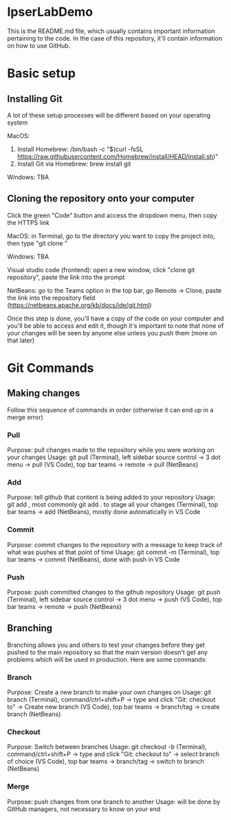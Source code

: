 # IpserLabDemo
This is the README.md file, which usually contains important information pertaining to the code. In the case of this repository, it'll contain information on how to use GitHub.

# Basic setup

## Installing Git 

A lot of these setup processes will be different based on your operating system

MacOS: 
1. Install Homebrew: /bin/bash -c "$(curl -fsSL https://raw.githubusercontent.com/Homebrew/install/HEAD/install.sh)"
2. Install Git via Homebrew: brew install git

Windows: TBA

## Cloning the repository onto your computer

Click the green "Code" button and access the dropdown menu, then copy the HTTPS link

MacOS: in Terminal, go to the directory you want to copy the project into, then type "git clone <HTTPS link>"

Windows: TBA
  
Visual studio code (frontend): open a new window, click "clone git repository", paste the link into the prompt

NetBeans: go to the Teams option in the top bar, go Remote -> Clone, paste the link into the repository field (https://netbeans.apache.org/kb/docs/ide/git.html)

Once this step is done, you'll have a copy of the code on your computer and you'll be able to access and edit it, though it's important to note that none of your changes will be seen by anyone else unless you push them (more on that later)

# Git Commands
  
## Making changes 
Follow this sequence of commands in order (otherwise it can end up in a merge error) 
  
### Pull
Purpose: pull changes made to the repository while you were working on your changes
Usage: git pull (Terminal), left sidebar source control -> 3 dot menu -> pull (VS Code), top bar teams -> remote -> pull (NetBeans)
### Add
Purpose: tell github that content is being added to your repository
Usage: git add <filename>, most commonly git add . to stage all your changes (Terminal), top bar teams -> add (NetBeans), mostly done automatically in VS Code
### Commit
Purpose: commit changes to the repository with a message to keep track of what was pushes at that point of time
Usage: git commit -m <message detailing changes> (Terminal), top bar teams -> commit (NetBeans), done with push in VS Code
### Push
Purpose: push committed changes to the github repository
Usage: git push (Terminal), left sidebar source control -> 3 dot menu -> push (VS Code), top bar teams -> remote -> push (NetBeans)
  
## Branching
Branching allows you and others to test your changes before they get pushed to the main repository so that the main version doesn't get any problems which will be used in production. Here are some commands:
### Branch
Purpose: Create a new branch to make your own changes on
Usage: git branch <branch name> (Terminal), command/ctrl+shift+P -> type and click "Git: checkout to" -> Create new branch (VS Code), top bar teams -> branch/tag -> create branch (NetBeans)
### Checkout
Purpose: Switch between branches
Usage: git checkout -b <new branch name> (Terminal), command/ctrl+shift+P -> type and click "Git: checkout to" -> select branch of choice (VS Code), top bar teams -> branch/tag -> switch to branch (NetBeans)
### Merge
Purpose: push changes from one branch to another
Usage: will be done by GitHub managers, not necessary to know on your end
  

  

